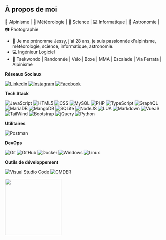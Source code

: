 ## À propos de moi

:mount_fuji: Alpinisme | :rainbow: Météorologie | :microscope: Science | :computer: Informatique | :telescope: Astronomie | :camera: Photographie

- :pencil: Je me prénomme Jessy, j'ai 28 ans, je suis passionnée d'alpinisme, météorologie, science, informatique, astronomie. 
- :computer: Ingénieur Logiciel
- :muscle: Taekwondo | Randonnée | Vélo | Boxe | MMA | Escalade | Via Ferrata | Alpinisme

**Réseaux Sociaux**

[![Linkedin](https://img.shields.io/badge/-Jessy%20LELIEVRE-blue?style=flat-square&logo=Linkedin&logoColor=white&link=https://www.linkedin.com/in/jessy-lelievre-00a684aa)](https://www.linkedin.com/in/jessy-lelievre-00a684aa/)
[![Instagram](https://img.shields.io/badge/Instagram-E4405F?style=for-the-badge&logo=instagram&logoColor=white&link=https://www.instagram.com/jlelievre995/)](https://www.instagram.com/jlelievre995/)
[![Facebook](https://img.shields.io/badge/Facebook-5d8aa8?style=for-the-badge&logo=facebook&logoColor=white&link=https://www.facebook.com/jlelievre995/)](https://www.facebook.com/jlelievre995/)

**Tech Stack**

![JavaScript](https://img.shields.io/badge/JavaScript-F7DF1E?style=for-the-badge&logo=javascript&logoColor=black)
![HTML5](https://img.shields.io/badge/HTML-239120?style=for-the-badge&logo=html5&logoColor=white)
![CSS](https://img.shields.io/badge/CSS-239120?&style=for-the-badge&logo=css3&logoColor=white)
![MySQL](https://img.shields.io/badge/MySQL-00000F?style=for-the-badge&logo=mysql&logoColor=white)
![PHP](https://img.shields.io/badge/PHP-777BB4?style=for-the-badge&logo=php&logoColor=white)
![TypeScript](https://img.shields.io/badge/TypeScript-007ACC?style=for-the-badge&logo=typescript&logoColor=white)
![GraphQL](https://img.shields.io/badge/-GraphQL-333333?style=flat&logo=graphql)
![MariaDB](https://img.shields.io/badge/MariaDB-01529E?style=for-the-badge&logo=mariadb&logoColor=white)
![MangoDB](https://img.shields.io/badge/MongoDB-4EA94B?style=for-the-badge&logo=mongodb&logoColor=white)
![SQLite](https://img.shields.io/badge/SQLite-07405E?style=for-the-badge&logo=sqlite&logoColor=white)
![NodeJS](https://img.shields.io/badge/Node.js-43853D?style=for-the-badge&logo=node.js&logoColor=white)
![LUA](https://img.shields.io/badge/Lua-2C2D72?style=for-the-badge&logo=lua&logoColor=white)
![Markdown](https://img.shields.io/badge/Markdown-000000?style=for-the-badge&logo=markdown&logoColor=white)
![VueJS](https://img.shields.io/badge/Vue.js-35495E?style=for-the-badge&logo=vue.js&logoColor=4FC08D)
![TailWind](https://img.shields.io/badge/Tailwind_CSS-38B2AC?style=for-the-badge&logo=tailwind-css&logoColor=white)
![Bootstrap](https://img.shields.io/badge/Bootstrap-563D7C?style=for-the-badge&logo=bootstrap&logoColor=white)
![jQuery](https://img.shields.io/badge/jQuery-0769AD?style=for-the-badge&logo=jquery&logoColor=white)
![Python](https://img.shields.io/badge/Python-3776AB?style=for-the-badge&logo=python&logoColor=white)

**Utilitaires**

![Postman](https://img.shields.io/badge/-Postman-333333?style=flat&logo=postman)

**DevOps**

![Git](https://img.shields.io/badge/Git-E34F26?style=for-the-badge&logo=git&logoColor=white)
![GitHub](https://img.shields.io/badge/Github-000000?style=for-the-badge&logo=github&logoColor=white)
![Docker](https://img.shields.io/badge/Docker-2496ED?style=for-the-badge&logo=docker&logoColor=white)
![Windows](https://img.shields.io/badge/Windows-017AD7?style=for-the-badge&logo=windows&logoColor=white)
![Linux](https://img.shields.io/badge/Linux-E34F26?style=for-the-badge&logo=linux&logoColor=black)

**Outils de développement**

![Visual Studio Code](https://img.shields.io/badge/-Visual%20Studio%20Code-333333?style=flat&logo=visual-studio-code&logoColor=007ACC)
![CMDER](https://img.shields.io/badge/-cmder-333333?style=flat&logo=cmder&logoColor=007ACC)

<a href="https://github.com/iuricode">
  <img height="180em" src="https://github-readme-stats.vercel.app/api?username=JessyLELIEVRE&theme=Highcontrast&show_icons=true" />
</a>
